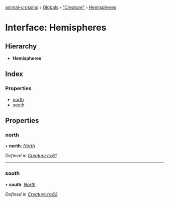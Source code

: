 [animal-crossing](../README.md) › [Globals](../globals.md) › ["Creature"](../modules/_creature_.md) › [Hemispheres](_creature_.hemispheres.md)

# Interface: Hemispheres

## Hierarchy

* **Hemispheres**

## Index

### Properties

* [north](_creature_.hemispheres.md#north)
* [south](_creature_.hemispheres.md#south)

## Properties

###  north

• **north**: *[North](_creature_.north.md)*

*Defined in [Creature.ts:61](https://github.com/Norviah/animal-crossing/blob/ee641cf/module/types/Creature.ts#L61)*

___

###  south

• **south**: *[North](_creature_.north.md)*

*Defined in [Creature.ts:62](https://github.com/Norviah/animal-crossing/blob/ee641cf/module/types/Creature.ts#L62)*
